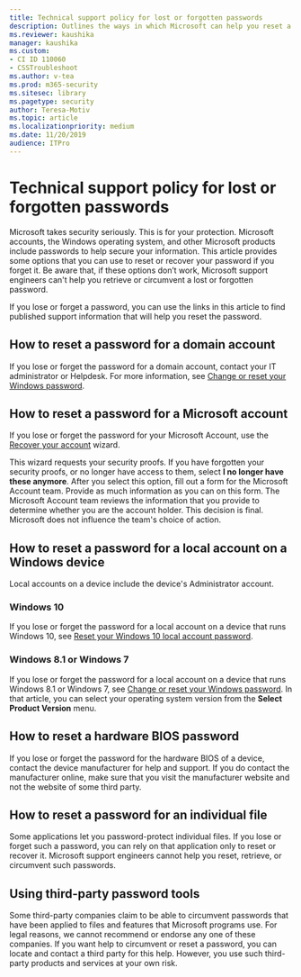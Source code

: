 ```yaml
---
title: Technical support policy for lost or forgotten passwords
description: Outlines the ways in which Microsoft can help you reset a lost or forgotten password, and provides links to instructions for doing so.
ms.reviewer: kaushika
manager: kaushika
ms.custom:
- CI ID 110060
- CSSTroubleshoot 
ms.author: v-tea
ms.prod: m365-security
ms.sitesec: library
ms.pagetype: security
author: Teresa-Motiv
ms.topic: article
ms.localizationpriority: medium
ms.date: 11/20/2019
audience: ITPro
---
```


# Technical support policy for lost or forgotten passwords

Microsoft takes security seriously. This is for your protection. Microsoft accounts, the Windows operating system, and other Microsoft products include passwords to help secure your information. This article provides some options that you can use to reset or recover your password if you forget it. Be aware that, if these options don’t work, Microsoft support engineers can't help you retrieve or circumvent a lost or forgotten password.

If you lose or forget a password, you can use the links in this article to find published support information that will help you reset the password.

## How to reset a password for a domain account

If you lose or forget the password for a domain account, contact your IT administrator or Helpdesk. For more information, see [Change or reset your Windows password](https://support.microsoft.com/help/4490115).

## How to reset a password for a Microsoft account

If you lose or forget the password for your Microsoft Account, use the [Recover your account](https://account.live.com/ResetPassword.aspx) wizard.

This wizard requests your security proofs. If you have forgotten your security proofs, or no longer have access to them, select **I no longer have these anymore**. After you select this option, fill out a form for the Microsoft Account team. Provide as much information as you can on this form. The Microsoft Account team reviews the information that you provide to determine whether you are the account holder. This decision is final. Microsoft does not influence the team's choice of action.

## How to reset a password for a local account on a Windows device

Local accounts on a device include the device's Administrator account.

### Windows 10

If you lose or forget the password for a local account on a device that runs Windows 10, see [Reset your Windows 10 local account password](https://support.microsoft.com/help/4028457).

### Windows 8.1 or Windows 7

If you lose or forget the password for a local account on a device that runs Windows 8.1 or Windows 7, see [Change or reset your Windows password](https://support.microsoft.com/help/4490115). In that article, you can select your operating system version from the **Select Product Version** menu.

## How to reset a hardware BIOS password

If you lose or forget the password for the hardware BIOS of a device, contact the device manufacturer for help and support. If you do contact the manufacturer online, make sure that you visit the manufacturer website and not the website of some third party.

## How to reset a password for an individual file

Some applications let you password-protect individual files. If you lose or forget such a password, you can rely on that application only to reset or recover it. Microsoft support engineers cannot help you reset, retrieve, or circumvent such passwords.

## Using third-party password tools

Some third-party companies claim to be able to circumvent passwords that have been applied to files and features that Microsoft programs use. For legal reasons, we cannot recommend or endorse any one of these companies. If you want help to circumvent or reset a password, you can locate and contact a third party for this help. However, you use such third-party products and services at your own risk.
